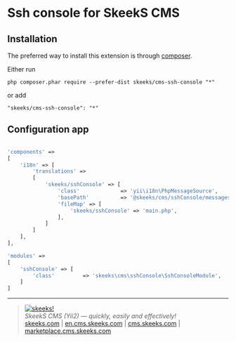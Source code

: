 Ssh console for SkeekS CMS
===================================

Installation
------------

The preferred way to install this extension is through [composer](http://getcomposer.org/download/).

Either run

```
php composer.phar require --prefer-dist skeeks/cms-ssh-console "*"
```

or add

```
"skeeks/cms-ssh-console": "*"
```

Configuration app
----------

```php

'components' =>
[
    'i18n' => [
        'translations' =>
        [
            'skeeks/sshConsole' => [
                'class'             => 'yii\i18n\PhpMessageSource',
                'basePath'          => '@skeeks/cms/sshConsole/messages',
                'fileMap' => [
                    'skeeks/sshConsole' => 'main.php',
                ],
            ]
        ]
    ],
],

'modules' =>
[
    'sshConsole' => [
        'class'         => 'skeeks\cms\sshConsole\SshConsoleModule',
    ]
]

```

___

> [![skeeks!](https://gravatar.com/userimage/74431132/13d04d83218593564422770b616e5622.jpg)](http://skeeks.com)  
<i>SkeekS CMS (Yii2) — quickly, easily and effectively!</i>  
[skeeks.com](http://skeeks.com) | [en.cms.skeeks.com](http://en.cms.skeeks.com) | [cms.skeeks.com](http://cms.skeeks.com) | [marketplace.cms.skeeks.com](http://marketplace.cms.skeeks.com)


